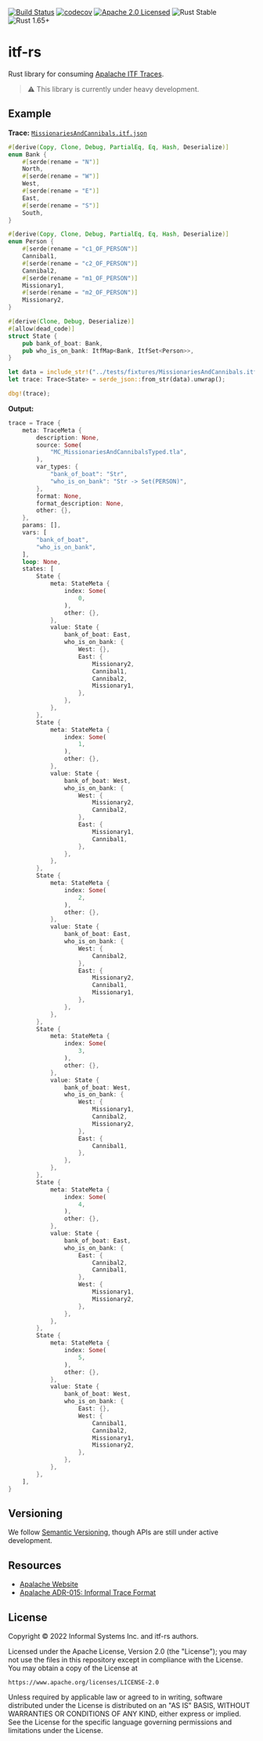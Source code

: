
[![Build Status][build-image]][build-link]
[![codecov][codecov-image]][codecov-link]
[![Apache 2.0 Licensed][license-image]][license-link]
![Rust Stable][rustc-image]
![Rust 1.65+][rustc-version]

# itf-rs

Rust library for consuming [Apalache ITF Traces][itf-adr].

> ⚠️  This library is currently under heavy development.

## Example

**Trace:** [`MissionariesAndCannibals.itf.json`](./apalache-itf/tests/fixtures/MissionariesAndCannibals.itf.json)

```rust
#[derive(Copy, Clone, Debug, PartialEq, Eq, Hash, Deserialize)]
enum Bank {
    #[serde(rename = "N")]
    North,
    #[serde(rename = "W")]
    West,
    #[serde(rename = "E")]
    East,
    #[serde(rename = "S")]
    South,
}

#[derive(Copy, Clone, Debug, PartialEq, Eq, Hash, Deserialize)]
enum Person {
    #[serde(rename = "c1_OF_PERSON")]
    Cannibal1,
    #[serde(rename = "c2_OF_PERSON")]
    Cannibal2,
    #[serde(rename = "m1_OF_PERSON")]
    Missionary1,
    #[serde(rename = "m2_OF_PERSON")]
    Missionary2,
}

#[derive(Clone, Debug, Deserialize)]
#[allow(dead_code)]
struct State {
    pub bank_of_boat: Bank,
    pub who_is_on_bank: ItfMap<Bank, ItfSet<Person>>,
}

let data = include_str!("../tests/fixtures/MissionariesAndCannibals.itf.json");
let trace: Trace<State> = serde_json::from_str(data).unwrap();

dbg!(trace);
```

**Output:**

```rust
trace = Trace {
    meta: TraceMeta {
        description: None,
        source: Some(
            "MC_MissionariesAndCannibalsTyped.tla",
        ),
        var_types: {
            "bank_of_boat": "Str",
            "who_is_on_bank": "Str -> Set(PERSON)",
        },
        format: None,
        format_description: None,
        other: {},
    },
    params: [],
    vars: [
        "bank_of_boat",
        "who_is_on_bank",
    ],
    loop: None,
    states: [
        State {
            meta: StateMeta {
                index: Some(
                    0,
                ),
                other: {},
            },
            value: State {
                bank_of_boat: East,
                who_is_on_bank: {
                    West: {},
                    East: {
                        Missionary2,
                        Cannibal1,
                        Cannibal2,
                        Missionary1,
                    },
                },
            },
        },
        State {
            meta: StateMeta {
                index: Some(
                    1,
                ),
                other: {},
            },
            value: State {
                bank_of_boat: West,
                who_is_on_bank: {
                    West: {
                        Missionary2,
                        Cannibal2,
                    },
                    East: {
                        Missionary1,
                        Cannibal1,
                    },
                },
            },
        },
        State {
            meta: StateMeta {
                index: Some(
                    2,
                ),
                other: {},
            },
            value: State {
                bank_of_boat: East,
                who_is_on_bank: {
                    West: {
                        Cannibal2,
                    },
                    East: {
                        Missionary2,
                        Cannibal1,
                        Missionary1,
                    },
                },
            },
        },
        State {
            meta: StateMeta {
                index: Some(
                    3,
                ),
                other: {},
            },
            value: State {
                bank_of_boat: West,
                who_is_on_bank: {
                    West: {
                        Missionary1,
                        Cannibal2,
                        Missionary2,
                    },
                    East: {
                        Cannibal1,
                    },
                },
            },
        },
        State {
            meta: StateMeta {
                index: Some(
                    4,
                ),
                other: {},
            },
            value: State {
                bank_of_boat: East,
                who_is_on_bank: {
                    East: {
                        Cannibal2,
                        Cannibal1,
                    },
                    West: {
                        Missionary1,
                        Missionary2,
                    },
                },
            },
        },
        State {
            meta: StateMeta {
                index: Some(
                    5,
                ),
                other: {},
            },
            value: State {
                bank_of_boat: West,
                who_is_on_bank: {
                    East: {},
                    West: {
                        Cannibal1,
                        Cannibal2,
                        Missionary1,
                        Missionary2,
                    },
                },
            },
        },
    ],
}
```

## Versioning

We follow [Semantic Versioning](https://semver.org), though APIs are still under active development.

## Resources

- [Apalache Website][apalache]
- [Apalache ADR-015: Informal Trace Format][itf-adr]

## License

Copyright © 2022 Informal Systems Inc. and itf-rs authors.

Licensed under the Apache License, Version 2.0 (the "License"); you may not use the files in this repository except in compliance with the License. You may obtain a copy of the License at

    https://www.apache.org/licenses/LICENSE-2.0

Unless required by applicable law or agreed to in writing, software distributed under the License is distributed on an "AS IS" BASIS, WITHOUT WARRANTIES OR CONDITIONS OF ANY KIND, either express or implied. See the License for the specific language governing permissions and limitations under the License.

[apalache]: http://apalache.informal.systems
[itf-adr]: https://apalache.informal.systems/docs/adr/015adr-trace.html

[build-image]: https://github.com/informalsystems/itf-rs/workflows/Rust/badge.svg
[build-link]: https://github.com/informalsystems/itf-rs/actions?query=workflow%3ARust
[codecov-image]: https://codecov.io/github/informalsystems/itf-rs/branch/main/graph/badge.svg?token=6LFLG9ILD1
[codecov-link]: https://codecov.io/github/informalsystems/itf-rs
[license-image]: https://img.shields.io/badge/license-Apache_2.0-blue.svg
[license-link]: https://github.com/informalsystems/itf-rs/blob/master/LICENSE
[rustc-image]: https://img.shields.io/badge/rustc-stable-blue.svg
[rustc-version]: https://img.shields.io/badge/rustc-1.65+-blue.svg

